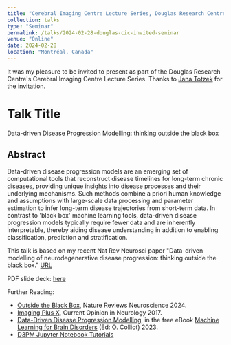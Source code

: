 ```yaml
---
title: "Cerebral Imaging Centre Lecture Series, Douglas Research Centre"
collection: talks
type: "Seminar"
permalink: /talks/2024-02-28-douglas-cic-invited-seminar
venue: "Online"
date: 2024-02-28
location: "Montréal, Canada"
---
```


It was my pleasure to be invited to present as part of the Douglas Research Centre's Cerebral Imaging Centre Lecture Series. Thanks to [Jana Totzek](https://www.linkedin.com/in/janatotzek/) for the invitation.

# Talk Title

Data-driven Disease Progression Modelling: thinking outside the black box

## Abstract

Data-driven disease progression models are an emerging set of computational tools that reconstruct disease timelines for long-term chronic diseases, providing unique insights into disease processes and their underlying mechanisms. Such methods combine a priori human knowledge and assumptions with large-scale data processing and parameter estimation to infer long-term disease trajectories from short-term data. In contrast to 'black box' machine learning tools, data-driven disease progression models typically require fewer data and are inherently interpretable, thereby aiding disease understanding in addition to enabling classification, prediction and stratification.
 
This talk is based on my recent Nat Rev Neurosci paper "Data-driven modelling of neurodegenerative disease progression: thinking outside the black box." [URL](https://rdcu.be/dvstu) 

PDF slide deck: [here](20240228-Douglas-CIC_Seminar-Oxtoby.pdf)

Further Reading:

- [Outside the Black Box](https://rdcu.be/dvstu), Nature Reviews Neuroscience 2024.
- [Imaging Plus X](https://doi.org/10.1097/WCO.0000000000000460), Current Opinion in Neurology 2017.
- [Data-Driven Disease Progression Modelling](https://pubmed.ncbi.nlm.nih.gov/37988519/), in the free eBook [Machine Learning for Brain Disorders](https://doi.org/10.1007/978-1-0716-3195-9) (Ed: O. Colliot) 2023.
- [D3PM Jupyter Notebook Tutorials](https://disease-progression-modelling.github.io)
